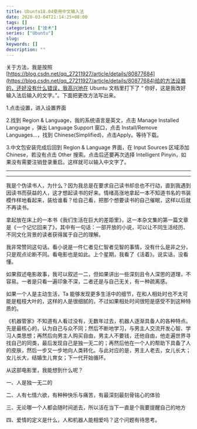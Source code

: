 ```yaml
---
title: Ubuntu18.04使用中文输入法
date: 2020-03-04T21:14:25+08:00
tags: []
categories: ["技术"]
series: ["Ubuntu"]
slug: 
keywords: []
description: ""
---
```


关于方法，我是按照[https://blog.csdn.net/qq_27211927/article/details/80877684](https://blog.csdn.net/qq_27211927/article/details/80877684)给的方法设置的，还好没有什么错误，我高兴地在 Ubuntu 文档里打下了 “ 你好，这是我改好输入法后输入的文字。”。下面把更改方法写出来。

1.点击设置，进入设置界面

2.找到 Region & Language，我的系统语言是英文，点击 Manage Installed Language ，弹出 Language Support 窗口，点击 Install/Remove Languages…，找到 Chinese(Simplified)，点击Apply。等待下载。

3.中文包安装完成后回到 Region & Language 界面，在 Input Sources 区域添加 Chinese，若没有点击 Other 搜索。点击后还要再次选择 Intelligent Pinyin，如果没有需要注销登录重启。这样就可以输入中文字了。

---

---

 我是个伪读书人，为什么？因为我总是在要求自己读书却总也不行动，直到我遇到因读书而获益的人，这才想起读书的好来。情绪高涨地拿起一本不知道书名的书装模作样地看起来，装给谁看？给自己看，把那个想要读书的自己催眠，这样以后就不再读书。

拿起放在床上的一本书《我们生活在巨大的差距里》，这一本杂文集的第一篇文章是《一个记忆回来了》，其中有一句话：一部开放的小说，可以让不同生活经历、不同文化背景的读者获得属于自己的理解。

我非常赞同这句话。看小说是一件仁者见仁智者见智的事情，没有什么是非之分，只是观点论断不同。看电影也是如此。上个星期，我看了《活着》。说实话，没看懂。

如果叙述电影故事，我可以叙述一二，但如果讲出一些深刻且令人深思的道理，不容易。一者是只看一遍印象不深，二者还是与自己无关，有一种疏离感。

如果一个人是主动生活，Ta 能够发现更多生活中的细节，在和人相处时也不太可能是粗枝大叶的，这样的人是很细腻的，不过如果相处时间很短是感受不到这种特质的。

《机器管家》不知道有人看过没有，无数年过去，机器人逐渐具备人的各种特点。先是最核心的，认为自己与众不同；然后不断地学习，与男主人交流开发心智、学习人类思想；再然后向男主人购买自由，男主人不要钱，还他自由，他走遍世界寻找自己的同类，最后发现自己是独一无二的；再然后他在一个人的帮助下具备了人的皮肤，然后一步又一步地向人类转化。与此对应的是，男主人老去，女儿长大；女儿长大，结婚生儿育女；下一代开始循环。

从这部电影里，我能想到什么呢？

一、人是独一无二的

二、人有七情六欲，有种种快乐与痛苦，有最深刻最刻骨铭心的体验

三、无论哪一个人都会随时间逝去，所以活在当下一直是个我要提醒自己的地方

四、爱情的定义是什么，人和机器人能相爱吗？这个问题有待思考。

